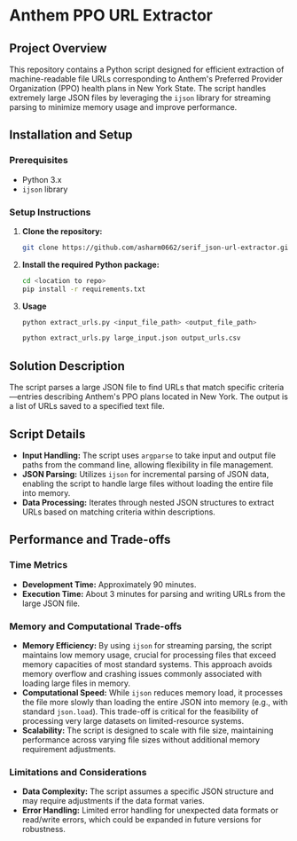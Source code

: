# Anthem PPO URL Extractor

## Project Overview
This repository contains a Python script designed for efficient extraction of machine-readable file URLs corresponding to Anthem's Preferred Provider Organization (PPO) health plans in New York State. The script handles extremely large JSON files by leveraging the `ijson` library for streaming parsing to minimize memory usage and improve performance.

## Installation and Setup

### Prerequisites
- Python 3.x
- `ijson` library

### Setup Instructions
1. **Clone the repository:**
   ```bash
   git clone https://github.com/asharm0662/serif_json-url-extractor.git
   ```
2. **Install the required Python package:**
   ```bash
   cd <location to repo>
   pip install -r requirements.txt
   ```
3. **Usage**
   ```bash
   python extract_urls.py <input_file_path> <output_file_path>
   ```
   ```bash
   python extract_urls.py large_input.json output_urls.csv
   ```

## Solution Description
The script parses a large JSON file to find URLs that match specific criteria—entries describing Anthem's PPO plans located in New York. The output is a list of URLs saved to a specified text file.

## Script Details
- **Input Handling:** The script uses `argparse` to take input and output file paths from the command line, allowing flexibility in file management.
- **JSON Parsing:** Utilizes `ijson` for incremental parsing of JSON data, enabling the script to handle large files without loading the entire file into memory.
- **Data Processing:** Iterates through nested JSON structures to extract URLs based on matching criteria within descriptions.

## Performance and Trade-offs
### Time Metrics
- **Development Time:** Approximately 90 minutes.
- **Execution Time:** About 3 minutes for parsing and writing URLs from the large JSON file.

### Memory and Computational Trade-offs
- **Memory Efficiency:** By using `ijson` for streaming parsing, the script maintains low memory usage, crucial for processing files that exceed memory capacities of most standard systems. This approach avoids memory overflow and crashing issues commonly associated with loading large files in memory.
- **Computational Speed:** While `ijson` reduces memory load, it processes the file more slowly than loading the entire JSON into memory (e.g., with standard `json.load`). This trade-off is critical for the feasibility of processing very large datasets on limited-resource systems.
- **Scalability:** The script is designed to scale with file size, maintaining performance across varying file sizes without additional memory requirement adjustments.

### Limitations and Considerations
- **Data Complexity:** The script assumes a specific JSON structure and may require adjustments if the data format varies.
- **Error Handling:** Limited error handling for unexpected data formats or read/write errors, which could be expanded in future versions for robustness.

